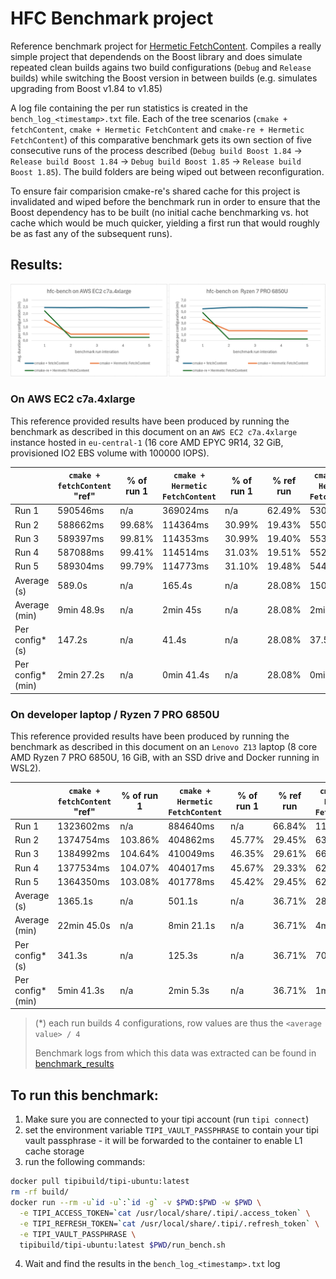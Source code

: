 HFC Benchmark project
=====================

Reference benchmark project for [Hermetic FetchContent](https://github.com/tipi-build/hfc). Compiles a really simple project that dependends on the Boost library and does simulate repeated clean builds agains two build configurations (`Debug` and `Release` builds) while switching the Boost version in between builds (e.g. simulates upgrading from Boost v1.84 to v1.85)

A log file containing the per run statistics is created in the `bench_log_<timestamp>.txt` file. Each of the tree scenarios (`cmake + fetchContent`, `cmake + Hermetic FetchContent` and `cmake-re + Hermetic FetchContent`) of this comparative benchmark gets its own section of five consecutive runs of the process described (`Debug build Boost 1.84` -> `Release build Boost 1.84` -> `Debug build Boost 1.85` -> `Release build Boost 1.85`). The build folders are being wiped out between reconfiguration.

To ensure fair comparision cmake-re's shared cache for this project is invalidated and wiped before the benchmark run in order to ensure that the Boost dependency has to be built (no initial cache benchmarking vs. hot cache which would be much quicker, yielding a first run that would roughly be as fast any of the subsequent runs).

Results:
--------

![Benchmark Chart](assets/benchmark_chart.png)


### On AWS EC2 c7a.4xlarge

This reference provided results have been produced by running the benchmark as described in this document on an `AWS EC2 c7a.4xlarge` instance hosted in `eu-central-1` (16 core AMD EPYC 9R14, 32 GiB, provisioned IO2 EBS volume with 100000 IOPS).

|                   | `cmake + fetchContent` "ref"  | % of run 1  | `cmake + Hermetic FetchContent` | % of run 1  | % **ref** run | `cmake-re + Hermetic FetchContent`  | % of run 1  | % **ref** run |
|-------------------|-------------------------------|-------------|---------------------------------|-------------|---------------|-------------------------------------|-------------|---------------|
| Run 1             | 590546ms                      | n/a         | 369024ms                        | n/a         | 62.49%        | 530265ms                            | n/a         | 89.79%        |
| Run 2             | 588662ms                      | 99.68%      | 114364ms                        | 30.99%      | 19.43%        | 55070ms                             | 10.39%      |  9.36%        |
| Run 3             | 589397ms                      | 99.81%      | 114353ms                        | 30.99%      | 19.40%        | 55355ms                             | 10.44%      |  9.39%        |
| Run 4             | 587088ms                      | 99.41%      | 114514ms                        | 31.03%      | 19.51%        | 55205ms                             | 10.41%      |  9.40%        |
| Run 5             | 589304ms                      | 99.79%      | 114773ms                        | 31.10%      | 19.48%        | 54437ms                             | 10.27%      |  9.24%        |
| Average (s)       | 589.0s                        | n/a         | 165.4s                          | n/a         | 28.08%        | 150.1s	                            | n/a         | 25.48%        |
| Average (min)     | 9min 48.9s                    | n/a         | 2min 45s                        | n/a         | 28.08%        | 2min 30s                            | n/a         | 25.48%        |
| Per config* (s)   | 147.2s                        | n/a         | 41.4s                           | n/a         | 28.08%        | 37.5s                               | n/a         | 25.48%        |
| Per config* (min) | 2min 27.2s                    | n/a         | 0min 41.4s                      | n/a         | 28.08%        | 0min 37.5s                          | n/a         | 25.48%        |

### On developer laptop / Ryzen 7 PRO 6850U

This reference provided results have been produced by running the benchmark as described in this document on an `Lenovo Z13` laptop (8 core AMD Ryzen 7 PRO 6850U, 16 GiB, with an SSD drive and Docker running in WSL2).

|                   | `cmake + fetchContent` "ref"  | % of run 1  | `cmake + Hermetic FetchContent` | % of run 1  | % **ref** run | `cmake-re + Hermetic FetchContent`  | % of run 1  | % **ref** run |
|-------------------|-------------------------------|-------------|---------------------------------|-------------|---------------|-------------------------------------|-------------|---------------|
| Run 1             | 1323602ms                     | n/a         | 884640ms                        | n/a         | 66.84%        | 1163952ms                           | n/a         | 87.94%        |
| Run 2             | 1374754ms                     | 103.86%     | 404862ms                        | 45.77%      | 29.45%        | 63803ms                             | 5.48%       |  4.64%        |
| Run 3             | 1384992ms                     | 104.64%     | 410049ms                        | 46.35%      | 29.61%        | 66127ms                             | 5.68%       |  4.77%        |
| Run 4             | 1377534ms                     | 104.07%     | 404017ms                        | 45.67%      | 29.33%        | 62038ms                             | 5.33%       |  4.50%        |
| Run 5             | 1364350ms                     | 103.08%     | 401778ms                        | 45.42%      | 29.45%        | 62112ms                             | 5.34%       |  4.55%        |
| Average (s)       | 1365.1s                       | n/a         | 501.1s                          | n/a         | 36.71%        | 283.6s                              | n/a         | 20.78%        |
| Average (min)     | 22min 45.0s                   | n/a         | 8min 21.1s                      | n/a         | 36.71%        | 4min 43.6s                          | n/a         | 20.78%        |
| Per config* (s)   | 341.3s                        | n/a         | 125.3s                          | n/a         | 36.71%        | 70.9s                               | n/a         | 20.78%        |
| Per config* (min) | 5min 41.3s                    | n/a         | 2min 5.3s                       | n/a         | 36.71%        | 1min 10.9s                          | n/a         | 20.78%        |

>
> (*) each run builds 4 configurations, row values are thus the `<average value> / 4`
>
> Benchmark logs from which this data was extracted can be found in [benchmark_results](./benchmark_results/)
>

To run this benchmark:
----------------------

1. Make sure you are connected to your tipi account (run `tipi connect`)
2. set the environment variable `TIPI_VAULT_PASSPHRASE` to contain your tipi vault passphrase - it will be forwarded to the container to enable L1 cache storage
3. run the following commands:

```bash
docker pull tipibuild/tipi-ubuntu:latest
rm -rf build/
docker run --rm -u`id -u`:`id -g` -v $PWD:$PWD -w $PWD \
  -e TIPI_ACCESS_TOKEN=`cat /usr/local/share/.tipi/.access_token` \
  -e TIPI_REFRESH_TOKEN=`cat /usr/local/share/.tipi/.refresh_token` \
  -e TIPI_VAULT_PASSPHRASE \
  tipibuild/tipi-ubuntu:latest $PWD/run_bench.sh
```

4. Wait and find the results in the `bench_log_<timestamp>.txt` log


